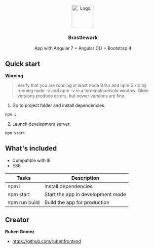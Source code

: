 <p align="center">
  <a href="https://angular.io/">
    <img src="https://www.angularexampleapp.com/assets/images/angular.svg" alt="Logo" width=72 height=72>
  </a>

  <h3 align="center">Brastlewark</h3>

  <p align="center">
    App with Angular 7 + Angular CLI + Bootstrap 4 
    <br>
  </p>
</p>

## Quick start

**Warning**

> Verify that you are running at least node 8.9.x and npm 5.x.x by running node -v and npm -v in a terminal/console window. Older versions produce errors, but newer versions are fine.

1. Go to project folder and install dependencies.
 ```bash
 npm i
 ```

2. Launch development server:
 ```bash
 npm start
 ```
## What's included
* Compatible with IE
* ES6

Tasks                    | Description
-------------------------|---------------------------------------------------------------------------------------
npm i                    | Install dependencies
npm start                | Start the app in development mode
npm run build            | Build the app for production

## Creator

**Ruben Gomez**
- <https://github.com/rubenfrontend>
